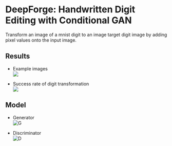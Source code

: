# DeepForge: Handwritten Digit Editing with Conditional GAN
Transform an image of a mnist digit to an image target digit image by adding pixel values onto the input image.

## Results
- Example images  
![](https://merry.ee.ncku.edu.tw/~andycscsmaple/storage/deepForge/DeepForge.PNG)

- Success rate of digit transformation  
![](https://merry.ee.ncku.edu.tw/~andycscsmaple/storage/deepForge/DeepForge_acc.PNG)

## Model
- Generator  
![G](https://merry.ee.ncku.edu.tw/~andycscsmaple/storage/deepForge/DeepForge_G.PNG)

- Discriminator  
![D](https://merry.ee.ncku.edu.tw/~andycscsmaple/storage/deepForge/DeepForge_D.PNG)

